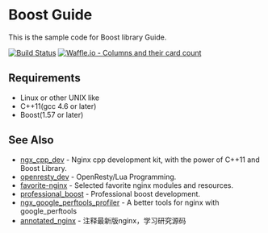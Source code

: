 # Boost Guide
This is the sample code for Boost library Guide.

[![Build Status](https://travis-ci.org/chronolaw/boost_guide.svg?branch=master)](https://travis-ci.org/chronolaw/boost_guide)
[![Waffle.io - Columns and their card count](https://badge.waffle.io/chronolaw/boost_guide.svg?columns=To%20Do)](https://waffle.io/chronolaw/boost_guide) 

## Requirements
* Linux or other UNIX like
* C++11(gcc 4.6 or later)
* Boost(1.57 or later)

## See Also
* [ngx_cpp_dev](https://github.com/chronolaw/ngx_cpp_dev) - Nginx cpp development kit, with the power of C++11 and Boost Library.
* [openresty_dev](https://github.com/chronolaw/openresty_dev) - OpenResty/Lua Programming.
* [favorite-nginx](https://github.com/chronolaw/favorite-nginx) - Selected favorite nginx modules and resources.
* [professional_boost](https://github.com/chronolaw/professional_boost.git) - Professional boost development.
* [ngx_google_perftools_profiler](https://github.com/chronolaw/ngx_google_perftools_profiler_module) - A better tools for nginx with google_perftools
* [annotated_nginx](https://github.com/chronolaw/annotated_nginx) - 注释最新版nginx，学习研究源码
